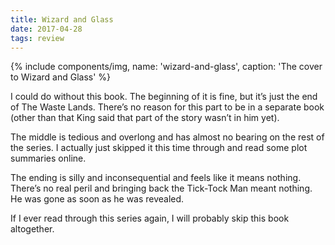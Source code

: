 ```yaml
---
title: Wizard and Glass
date: 2017-04-28
tags: review
---
```


{% include components/img, name: 'wizard-and-glass', caption: 'The cover to Wizard and Glass' %}

I could do without this book. The beginning of it is fine, but it’s just the end of The Waste Lands. There’s no reason for this part to be in a separate book (other than that King said that part of the story wasn’t in him yet).

The middle is tedious and overlong and has almost no bearing on the rest of the series. I actually just skipped it this time through and read some plot summaries online.

The ending is silly and inconsequential and feels like it means nothing. There’s no real peril and bringing back the Tick-Tock Man meant nothing. He was gone as soon as he was revealed.

If I ever read through this series again, I will probably skip this book altogether.
